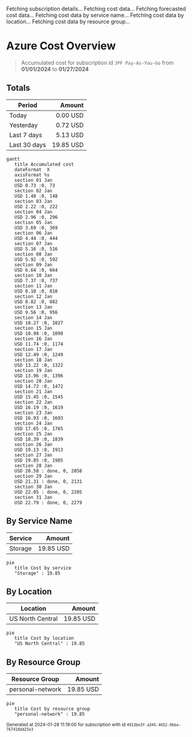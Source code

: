 Fetching subscription details...
Fetching cost data...
Fetching forecasted cost data...
Fetching cost data by service name...
Fetching cost data by location...
Fetching cost data by resource group...
# Azure Cost Overview

> Accumulated cost for subscription id `JPF Pay-As-You-Go` from **01/01/2024** to **01/27/2024**

## Totals

|Period|Amount|
|---|---:|
|Today|0.00 USD|
|Yesterday|0.72 USD|
|Last 7 days|5.13 USD|
|Last 30 days|19.85 USD|

```mermaid
gantt
   title Accumulated cost
   dateFormat  X
   axisFormat %s
   section 01 Jan
   USD 0.73 :0, 73
   section 02 Jan
   USD 1.48 :0, 148
   section 03 Jan
   USD 2.22 :0, 222
   section 04 Jan
   USD 2.96 :0, 296
   section 05 Jan
   USD 3.69 :0, 369
   section 06 Jan
   USD 4.44 :0, 444
   section 07 Jan
   USD 5.16 :0, 516
   section 08 Jan
   USD 5.92 :0, 592
   section 09 Jan
   USD 6.64 :0, 664
   section 10 Jan
   USD 7.37 :0, 737
   section 11 Jan
   USD 8.10 :0, 810
   section 12 Jan
   USD 8.82 :0, 882
   section 13 Jan
   USD 9.56 :0, 956
   section 14 Jan
   USD 10.27 :0, 1027
   section 15 Jan
   USD 10.98 :0, 1098
   section 16 Jan
   USD 11.74 :0, 1174
   section 17 Jan
   USD 12.49 :0, 1249
   section 18 Jan
   USD 13.22 :0, 1322
   section 19 Jan
   USD 13.96 :0, 1396
   section 20 Jan
   USD 14.72 :0, 1472
   section 21 Jan
   USD 15.45 :0, 1545
   section 22 Jan
   USD 16.19 :0, 1619
   section 23 Jan
   USD 16.93 :0, 1693
   section 24 Jan
   USD 17.65 :0, 1765
   section 25 Jan
   USD 18.39 :0, 1839
   section 26 Jan
   USD 19.13 :0, 1913
   section 27 Jan
   USD 19.85 :0, 1985
   section 28 Jan
   USD 20.58 : done, 0, 2058
   section 29 Jan
   USD 21.31 : done, 0, 2131
   section 30 Jan
   USD 22.05 : done, 0, 2205
   section 31 Jan
   USD 22.79 : done, 0, 2279
```

## By Service Name

|Service|Amount|
|---|---:|
|Storage|19.85 USD|

```mermaid
pie
   title Cost by service
   "Storage" : 19.85
```

## By Location

|Location|Amount|
|---|---:|
|US North Central|19.85 USD|

```mermaid
pie
   title Cost by location
   "US North Central" : 19.85
```

## By Resource Group

|Resource Group|Amount|
|---|---:|
|personal-network|19.85 USD|

```mermaid
pie
   title Cost by resource group
   "personal-network" : 19.85
```

<sup>Generated at 2024-01-28 11:19:00 for subscription with id `4913be3f-a345-4652-9bba-767418dd25e3`</sup>
